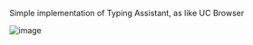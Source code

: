 Simple implementation of Typing Assistant, as like UC Browser

![image](/storage/emulated/0/recordmaster/VideoEdit/tas.gif)